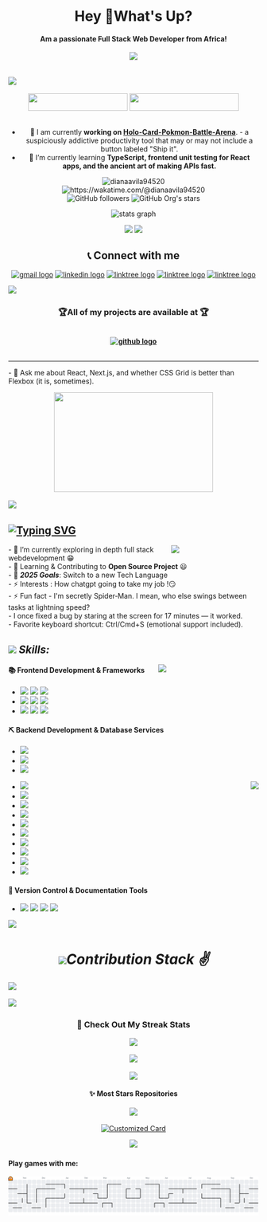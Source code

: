  <!-- Banner & Links -->

<h1 align="center">Hey 👋What's Up?</h1>

<h4 align="center">Am a  passionate Full Stack Web Developer from Africa!</h4>

<div align="center">
  <img height="200" src="https://c.tenor.com/5fTXcbu5_x0AAAAd/tenor.gif"  />
</div>
<br clear="both">

![](https://hit.yhype.me/github/profile?account_id=61287791)

<div align="center">
<a href = "#cv" ><img src="https://img.shields.io/badge/My%20CV-%40DIANA-blue" width="200" height="35"></a>
<a href = "https://github.com/dianaavila94520" ><img src="https://img.shields.io/badge/Website-My%20Portfolio-red" width="220" height="35"></a>
</div>

 <!-- Banner & Links -->

 <!-- Heading and BIO -->
<br>
<div align="center" width="150px">

- 🔭 I am currently <b>working on </b> **[Holo-Card-Pokmon-Battle-Arena](https://github.com/dianaavila94520/Holo-Card-Pokmon-Battle-Arena)**. -
  a suspiciously addictive productivity tool that may or may not include a button labeled "Ship it". <br />
- 🌱 I’m currently learning **TypeScript, frontend unit testing for React apps, and the ancient art of making APIs fast.** <br />

</div>

 <!-- Heading and BIO -->

 <!-- Profile Views - Waka Time Stats - Followers & Stars -->

<p align='center'>
<img src="https://komarev.com/ghpvc/?username=dianaavila94520&label=Profile%20views&color=0e75b6&style=flat" alt="dianaavila94520" /> <br>
<a herf = "https://wakatime.com/@dianaavila94520"> <img src="https://wakatime.com/badge/user/956d8c63-e07e-46bf-b197-9bbb31d68aa9.svg" alt="https://wakatime.com/@dianaavila94520" /> </a> 
<br>
<img alt="GitHub followers" src="https://img.shields.io/github/followers/dianaavila94520"> <img alt="GitHub Org's stars" src="https://img.shields.io/github/stars/dianaavila94520">
</p>

 <!-- Profile Views - Waka Time Stats - Followers & Stars -->

 <!-- Github Readme Stats -->
<p align='center'>
<img src="https://github-readme-stats.vercel.app/api?username=dianaavila94520&rank_icon=percentile&show=prs_merged,prs_merged_percentage&theme=monokai"  width="45%" alt="stats graph"  />
</p>
 <!-- Github Readme Stats -->
  <!-- Github Profile Summary Cards -->
<p align="center">
<img width="40%" src="http://github-profile-summary-cards.vercel.app/api/cards/repos-per-language?username=dianaavila94520&theme=monokai"  />
<img width="40%" src="http://github-profile-summary-cards.vercel.app/api/cards/most-commit-language?username=dianaavila94520&theme=monokai"  />
</p>

  <!-- Github Profile Summary Cards -->

<!-- Contact Section -->

<div align="center">

## 📞 Connect with me

<p align="center" >
<a href="mailto:dianaavila94520@gmail.com?subject=Want%20to%20contact%20you%20from%20github"><img src="https://raw.githubusercontent.com/maurodesouza/profile-readme-generator/master/src/assets/icons/social/gmail/default.svg" width="42" height="30" alt="gmail logo"/></a>
<a href="https://www.linkedin.com/dianaavila94520/"><img src="https://raw.githubusercontent.com/maurodesouza/profile-readme-generator/master/src/assets/icons/social/linkedin/default.svg" width="42" height="30" alt="linkedin logo"  /></a>
<a href="https://linktr.ee/dianaavila94520" ><img src="https://raw.githubusercontent.com/maurodesouza/profile-readme-generator/master/src/assets/icons/social/linktree/default.svg" width="42" height="30" alt="linktree logo"  /></a>
<a href="https://stackoverflow.com/users/13511410/dianaavila94520" ><img src="https://raw.githubusercontent.com/rahuldkjain/github-profile-readme-generator/master/src/images/icons/Social/stack-overflow.svg" width="42" height="30" alt="linktree logo"  /></a>
<a href="https://leetcode.com/dianaavila94520/" ><img src="https://raw.githubusercontent.com/rahuldkjain/github-profile-readme-generator/master/src/images/icons/Social/leet-code.svg" width="42" height="30" alt="linktree logo"  /></a>

</p>

</div>
<!-- Contact Section -->

<!-- Achievement Corner -->
<img src="https://user-images.githubusercontent.com/73097560/115834477-dbab4500-a447-11eb-908a-139a6edaec5c.gif">
<!--Hacktober Fest-->
<h3 align="center"><b>🏆All of my projects are available at  🏆</b> </h2> 
<br>
<div align="center"><b><a href="https://github.com/dianaavila94520?tab=repositories" ><img src="https://raw.githubusercontent.com/rahuldkjain/github-profile-readme-generator/master/src/images/icons/Social/github.svg" width="52" height="40" alt="github logo"  /></a> </b> </div><br>

 <!--Hacktober Fest-->
<hr>
 <!--Google Foobar -->
- 💬 Ask me about React, Next.js, and whether CSS Grid is better than Flexbox (it is, sometimes).
 <!--Google Foobar -->
<br>
 <!-- Achievement Corner -->

 <!-- Banners 2nd Phase -->
<p align='center'>
<img src="https://user-images.githubusercontent.com/74038190/212750155-3ceddfbd-19d3-40a3-87af-8d329c8323c4.gif" width="320px" height="200">
</p>
 <!-- Banners 2nd Phase -->
 <img src="https://user-images.githubusercontent.com/73097560/115834477-dbab4500-a447-11eb-908a-139a6edaec5c.gif">
 <!-- Typewriting Introduction -->

## [![Typing SVG](https://readme-typing-svg.demolab.com?font=Fira+Code&weight=600&size=22&pause=1000&color=51C1F7&width=470&lines=I'm+a+Software+Engineer+Student;I+am+also+a+Software+Developer+;Love+to+take+Photos+and+write+blogs)](https://git.io/typing-svg)

 <!-- Typewriting Introduction -->

 <!-- Banners 3rd Phase : About Me -->
<p align = 'right'>
<img align='right' src="https://media.giphy.com/media/ZVik7pBtu9dNS/giphy.gif" width="35%">
</p>
 <!-- Banners 3rd Phase : About Me -->

 <!-- About Me -->
<p align='left'>
- 🌱 I’m currently exploring in depth full stack webdevelopment 😁<br>
- 👯 Learning & Contributing to <b>Open Source Project</b> 😃<br>
- 🥅 <i><b>2025 Goals</b></i>: Switch to a new Tech Language <br>
- ⚡ Interests : How chatgpt going to take my job !😏<br>
- ⚡ Fun fact
-  I'm secretly Spider‑Man. I mean, who else swings between tasks at lightning speed?<br>
- I once fixed a bug by staring at the screen for 17 minutes — it worked.<br>
-  Favorite keyboard shortcut: Ctrl/Cmd+S (emotional support included).
</p>
 <!-- About Me -->

<!-- Skill Section -->

## <img src="https://media2.giphy.com/media/QssGEmpkyEOhBCb7e1/giphy.gif?cid=ecf05e47a0n3gi1bfqntqmob8g9aid1oyj2wr3ds3mg700bl&rid=giphy.gif" width ="27"><i> Skills: </i>

<!-- Banners 4th Phase : SpiderMan -->
<p align = 'right'>
<img align='right' src="https://media.tenor.com/fOD0TBLKQg8AAAAi/spider-man-no-way-home-marvel-studios.gif" width="40%">
</p>
<!-- Banners 4th Phase : SpiderMan -->

#### 📚 Frontend Development & Frameworks

- ![](https://ziadoua.github.io/m3-Markdown-Badges/badges/HTML/html1.svg)
  ![](https://ziadoua.github.io/m3-Markdown-Badges/badges/CSS/css2.svg)
  ![](https://ziadoua.github.io/m3-Markdown-Badges/badges/Javascript/javascript3.svg)
- ![](https://ziadoua.github.io/m3-Markdown-Badges/badges/TypeScript/typescript1.svg)
  ![](https://ziadoua.github.io/m3-Markdown-Badges/badges/React/react2.svg)
  ![](https://ziadoua.github.io/m3-Markdown-Badges/badges/NextJS/nextjs3.svg)
- ![](https://ziadoua.github.io/m3-Markdown-Badges/badges/TailwindCSS/tailwindcss1.svg)
  ![](https://ziadoua.github.io/m3-Markdown-Badges/badges/Bootstrap/bootstrap2.svg)
  ![](https://ziadoua.github.io/m3-Markdown-Badges/badges/Axios/axios2.svg)

#### ⛏️ Backend Development & Database Services

- ![](https://ziadoua.github.io/m3-Markdown-Badges/badges/NodeJS/nodejs2.svg)
- ![](https://ziadoua.github.io/m3-Markdown-Badges/badges/Express/express3.svg)
- ![](https://ziadoua.github.io/m3-Markdown-Badges/badges/Prisma/prisma1.svg)

<img align="right" height="200" src="https://c.tenor.com/xtjwnNUUUo8AAAAC/tenor.gif"  />

- ![](https://ziadoua.github.io/m3-Markdown-Badges/badges/MySQL/mysql3.svg)
- ![](https://ziadoua.github.io/m3-Markdown-Badges/badges/MongoDB/mongodb1.svg)
- ![](https://ziadoua.github.io/m3-Markdown-Badges/badges/PostgreSQL/postgresql3.svg)
- ![](https://ziadoua.github.io/m3-Markdown-Badges/badges/Python/python3.svg)
- ![](https://ziadoua.github.io/m3-Markdown-Badges/badges/Postman/postman1.svg)
- ![](https://ziadoua.github.io/m3-Markdown-Badges/badges/Docker/docker3.svg)
- ![](https://ziadoua.github.io/m3-Markdown-Badges/badges/Linux/linux2.svg)
- ![](https://ziadoua.github.io/m3-Markdown-Badges/badges/NestJS/nestjs1.svg)
- ![](https://ziadoua.github.io/m3-Markdown-Badges/badges/Jest/jest2.svg)
- ![](https://ziadoua.github.io/m3-Markdown-Badges/badges/Supabase/supabase1.svg)

#### 🚦 Version Control & Documentation Tools

- ![](https://ziadoua.github.io/m3-Markdown-Badges/badges/Git/git1.svg)
  ![](https://ziadoua.github.io/m3-Markdown-Badges/badges/Github/github1.svg)
  ![](https://ziadoua.github.io/m3-Markdown-Badges/badges/Markdown/markdown3.svg)
  ![](https://ziadoua.github.io/m3-Markdown-Badges/badges/Figma/figma1.svg)

<!-- Skill Section -->

<img src="https://user-images.githubusercontent.com/73097560/115834477-dbab4500-a447-11eb-908a-139a6edaec5c.gif">

<!-- Contribution Stack -->
<h1 align="center"><b><i><img src="https://media.giphy.com/media/iY8CRBdQXODJSCERIr/giphy.gif" width="35">Contribution Stack ✌️</i></b> </h1>

<!-- Contribution Statistics and Visuals -->

![](https://github-readme-activity-graph.vercel.app/graph?username=dianaavila94520&theme=tokyo-day)

<!-- Contribution Statistics and Visuals -->

<img src="https://user-images.githubusercontent.com/73097560/115834477-dbab4500-a447-11eb-908a-139a6edaec5c.gif">
<!-- Contribution Stack -->

<!-- Photography Section -->
<div align="center">
<h3> 📱 Check Out My Streak Stats</h3>

![](https://github-contribution-stats.vercel.app/api/?username=dianaavila94520)
 
<div align="center">
  <img src="https://streak-stats.demolab.com?user=dianaavila94520&locale=en&mode=daily&theme=dracula&hide_border=false&border_radius=5&order= 
</div>
<img src="https://user-images.githubusercontent.com/73097560/115834477-dbab4500-a447-11eb-908a-139a6edaec5c.gif">

<!-- Footer -->
<p align='center'>
<img align='center' src= "https://media.tenor.com/ivIQbWI5qe8AAAAi/spider-man-no-way-home-marvel-studios.gif" width="300px"  >
</p>
<!-- Footer -->

<!-- Projects and Repository -->

<div align='center'>

<h4 align="center"> ✨ Most Stars Repositories</h4>

![](https://m3-markdown-badges.vercel.app/stars/1/1/dianaavila94520/Holo-Card-Pokmon-Battle-Arena)



[![Customized Card](https://github-readme-stats.vercel.app/api/pin?username=dianaavila94520&repo=Holo-Card-Pokmon-Battle-Arena&title_color=DD8484&icon_color=E25822&text_color=A6A6A6&theme=highcontrast)](https://github.com/dianaavila94520/GitHub-Tutorial)


<img src="https://user-images.githubusercontent.com/73097560/115834477-dbab4500-a447-11eb-908a-139a6edaec5c.gif">

<h4 align="left">Play games with me:</h4>

<picture>
  <source media="(prefers-color-scheme: dark)" srcset="https://raw.githubusercontent.com/dianaavila94520/dianaavila94520/output/pacman-contribution-graph-dark.svg">
  <source media="(prefers-color-scheme: light)" srcset="https://raw.githubusercontent.com/dianaavila94520/dianaavila94520/output/pacman-contribution-graph.svg">
  <img alt="pacman contribution graph" src="https://raw.githubusercontent.com/dianaavila94520/dianaavila94520/output/pacman-contribution-graph.svg">
</picture>

